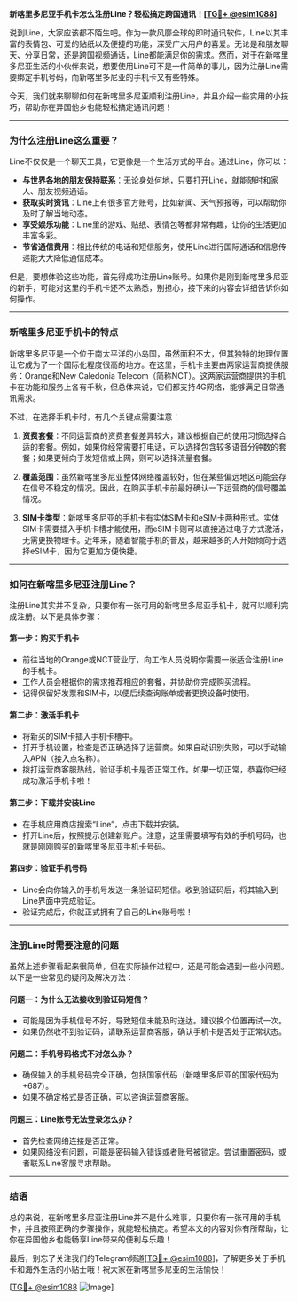 **新喀里多尼亚手机卡怎么注册Line？轻松搞定跨国通讯！[[TG💪+ @esim1088](https://t.me/s/esim1088)]**

说到Line，大家应该都不陌生吧。作为一款风靡全球的即时通讯软件，Line以其丰富的表情包、可爱的贴纸以及便捷的功能，深受广大用户的喜爱。无论是和朋友聊天、分享日常，还是跨国视频通话，Line都能满足你的需求。然而，对于在新喀里多尼亚生活的小伙伴来说，想要使用Line可不是一件简单的事儿，因为注册Line需要绑定手机号码，而新喀里多尼亚的手机卡又有些特殊。

今天，我们就来聊聊如何在新喀里多尼亚顺利注册Line，并且介绍一些实用的小技巧，帮助你在异国他乡也能轻松搞定通讯问题！

---

### **为什么注册Line这么重要？**

Line不仅仅是一个聊天工具，它更像是一个生活方式的平台。通过Line，你可以：

- **与世界各地的朋友保持联系**：无论身处何地，只要打开Line，就能随时和家人、朋友视频通话。
- **获取实时资讯**：Line上有很多官方账号，比如新闻、天气预报等，可以帮助你及时了解当地动态。
- **享受娱乐功能**：Line里的游戏、贴纸、表情包等都非常有趣，让你的生活更加丰富多彩。
- **节省通信费用**：相比传统的电话和短信服务，使用Line进行国际通话和信息传递能大大降低通信成本。

但是，要想体验这些功能，首先得成功注册Line账号。如果你是刚到新喀里多尼亚的新手，可能对这里的手机卡还不太熟悉，别担心，接下来的内容会详细告诉你如何操作。

---

### **新喀里多尼亚手机卡的特点**

新喀里多尼亚是一个位于南太平洋的小岛国，虽然面积不大，但其独特的地理位置让它成为了一个国际化程度很高的地方。在这里，手机卡主要由两家运营商提供服务：Orange和New Caledonia Telecom（简称NCT）。这两家运营商提供的手机卡在功能和服务上各有千秋，但总体来说，它们都支持4G网络，能够满足日常通讯需求。

不过，在选择手机卡时，有几个关键点需要注意：

1. **资费套餐**：不同运营商的资费套餐差异较大，建议根据自己的使用习惯选择合适的套餐。例如，如果你经常需要打电话，可以选择包含较多语音分钟数的套餐；如果更倾向于发短信或上网，则可以选择流量套餐。
   
2. **覆盖范围**：虽然新喀里多尼亚整体网络覆盖较好，但在某些偏远地区可能会存在信号不稳定的情况。因此，在购买手机卡前最好确认一下运营商的信号覆盖情况。

3. **SIM卡类型**：新喀里多尼亚的手机卡有实体SIM卡和eSIM卡两种形式。实体SIM卡需要插入手机卡槽才能使用，而eSIM卡则可以直接通过电子方式激活，无需更换物理卡。近年来，随着智能手机的普及，越来越多的人开始倾向于选择eSIM卡，因为它更加方便快捷。

---

### **如何在新喀里多尼亚注册Line？**

注册Line其实并不复杂，只要你有一张可用的新喀里多尼亚手机卡，就可以顺利完成注册。以下是具体步骤：

#### **第一步：购买手机卡**
- 前往当地的Orange或NCT营业厅，向工作人员说明你需要一张适合注册Line的手机卡。
- 工作人员会根据你的需求推荐相应的套餐，并协助你完成购买流程。
- 记得保留好发票和SIM卡，以便后续查询账单或者更换设备时使用。

#### **第二步：激活手机卡**
- 将新买的SIM卡插入手机卡槽中。
- 打开手机设置，检查是否正确选择了运营商。如果自动识别失败，可以手动输入APN（接入点名称）。
- 拨打运营商客服热线，验证手机卡是否正常工作。如果一切正常，恭喜你已经成功激活手机卡啦！

#### **第三步：下载并安装Line**
- 在手机应用商店搜索“Line”，点击下载并安装。
- 打开Line后，按照提示创建新账户。注意，这里需要填写有效的手机号码，也就是刚刚购买的新喀里多尼亚手机卡号码。

#### **第四步：验证手机号码**
- Line会向你输入的手机号发送一条验证码短信。收到验证码后，将其输入到Line界面中完成验证。
- 验证完成后，你就正式拥有了自己的Line账号啦！

---

### **注册Line时需要注意的问题**

虽然上述步骤看起来很简单，但在实际操作过程中，还是可能会遇到一些小问题。以下是一些常见的疑问及解决方法：

#### **问题一：为什么无法接收到验证码短信？**
- 可能是因为手机信号不好，导致短信未能及时送达。建议换个位置再试一次。
- 如果仍然收不到验证码，请联系运营商客服，确认手机卡是否处于正常状态。

#### **问题二：手机号码格式不对怎么办？**
- 确保输入的手机号码完全正确，包括国家代码（新喀里多尼亚的国家代码为+687）。
- 如果不确定格式是否正确，可以咨询运营商客服。

#### **问题三：Line账号无法登录怎么办？**
- 首先检查网络连接是否正常。
- 如果网络没有问题，可能是密码输入错误或者账号被锁定。尝试重置密码，或者联系Line客服寻求帮助。

---

### **结语**

总的来说，在新喀里多尼亚注册Line并不是什么难事，只要你有一张可用的手机卡，并且按照正确的步骤操作，就能轻松搞定。希望本文的内容对你有所帮助，让你在异国他乡也能畅享Line带来的便利与乐趣！

最后，别忘了关注我们的Telegram频道[[TG💪+ @esim1088](https://t.me/s/esim1088)]，了解更多关于手机卡和海外生活的小贴士哦！祝大家在新喀里多尼亚的生活愉快！

[[TG💪+ @esim1088](https://t.me/s/esim1088) ![Image](https://i.postimg.cc/4NQfJmqS/Snipaste-2025-05-13-00-14-12.png)]